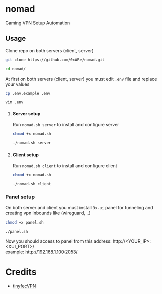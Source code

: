 # nomad
Gaming VPN Setup Automation

## Usage
Clone repo on both servers (client, server)
```bash
git clone https://github.com/0xAFz/nomad.git

cd nomad/
```
At first on both servers (client, server) you must edit `.env` file and replace your values 
```bash
cp .env.example .env

vim .env
```
1. #### Server setup
    Run `nomad.sh server` to install and configure server
    ```bash
    chmod +x nomad.sh

    ./nomad.sh server
    ```
2. #### Client setup
    Run `nomad.sh client` to install and configure client
    ```bash
    chmod +x nomad.sh

    ./nomad.sh client
    ```
### Panel setup
On both server and client you must install `3x-ui` panel for tunneling and creating vpn inbounds like (wireguard, ..)
```bash
chmod +x panel.sh

./panel.sh
```
Now you should access to panel from this address: http://<YOUR_IP>:<XUI_PORT>/  
example: http://192.168.1.100:2053/

# Credits
- [tinyfecVPN](https://github.com/wangyu-/tinyfecVPN)
